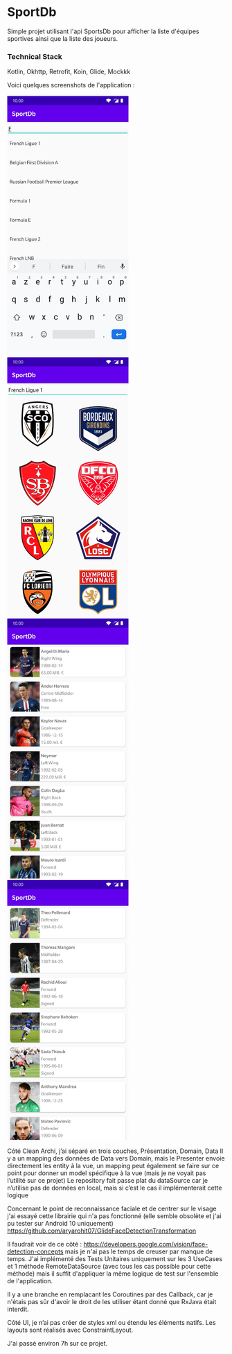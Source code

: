 # SportDb
Simple projet utilisant l'api SportsDb pour afficher la liste d'équipes sportives ainsi que la liste des joueurs.

### Technical Stack

Kotlin, Okhttp, Retrofit, Koin, Glide, Mockkk

Voici quelques screenshots de l'application :
<br/>
<br/>
<img src="https://github.com/vincent-etienne/SportDb/blob/develop-coroutines/pictures/img_auto_completion.jpg" width="280" height="600">
<img src="https://github.com/vincent-etienne/SportDb/blob/develop-coroutines/pictures/img_equipes.jpg" width="280" height="600">
<img src="https://github.com/vincent-etienne/SportDb/blob/develop-coroutines/pictures/img_cas_full.jpg" width="280" height="600">
<img src="https://github.com/vincent-etienne/SportDb/blob/develop-coroutines/pictures/img_cas_empty.jpg" width="280" height="600">

Côté Clean Archi, j’ai séparé en trois couches, Présentation, Domain, Data
Il y a un mapping des données de Data vers Domain, mais le Presenter envoie directement les entity à la vue, un mapping peut également se faire sur ce point pour donner un model spécifique à la vue (mais je ne voyait pas l’utilité sur ce projet)
Le repository fait passe plat du dataSource car je n’utilise pas de données en local, mais si c’est le cas il implémenterait cette logique

Concernant le point de reconnaissance faciale et de centrer sur le visage j'ai essayé cette librairie qui n'a pas fonctionné (elle semble obsolète et j'ai pu tester sur Android 10 uniquement) 
https://github.com/aryarohit07/GlideFaceDetectionTransformation

Il faudrait voir de ce côté : https://developers.google.com/vision/face-detection-concepts mais je n'ai pas le temps de creuser par manque de temps.
J'ai implémenté des Tests Unitaires uniquement sur les 3 UseCases et 1 méthode RemoteDataSource (avec tous les cas possible pour cette méthode) mais il suffit d'appliquer la même logique de test sur l'ensemble de l'application.

Il y a une branche en remplacant les Coroutines par des Callback, car je n'étais pas sûr d'avoir le droit de les utiliser étant donné que RxJava était interdit.

Côté UI, je n’ai pas créer de styles xml ou étendu les éléments natifs. Les layouts sont réalisés avec ConstraintLayout.

J'ai passé environ 7h sur ce projet.
